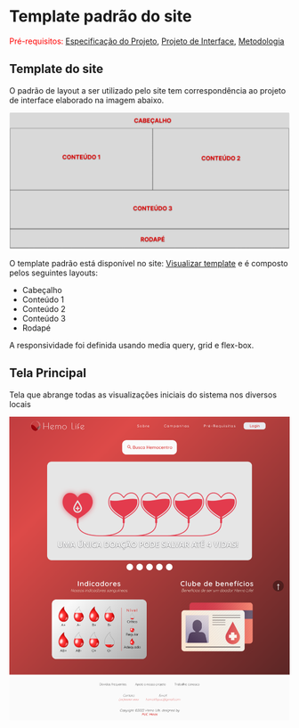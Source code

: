 # Template padrão do site

<span style="color:red">Pré-requisitos: <a href="2-Especificação do Projeto.md"> Especificação do Projeto</a></span>, <a href="3-Projeto de Interface.md"> Projeto de Interface</a>, <a href="4-Metodologia.md"> Metodologia</a>

## Template do site

O padrão de layout a ser utilizado pelo site tem correspondência ao projeto de interface elaborado na imagem abaixo.


![template](https://github.com/ICEI-PUC-Minas-PMV-ADS/pmv-ads-2022-2-e1-proj-web-t2-hemolife/blob/main/docs/img/TEMPLATE1.png)

O template padrão está disponível no site:
<a href="https://www.figma.com/file/z13wj32llzl99LJss5cV5c/Untitled?node-id=0%3A1">Visualizar template</a>
 e é composto pelos seguintes layouts:<br>
 
 <ul>
  <li>Cabeçalho</li>
  <li>Conteúdo 1</li>
  <li>Conteúdo 2</li>
  <li>Conteúdo 3</li>
  <li>Rodapé</li>
</ul>

A responsividade foi definida usando media query, grid e flex-box.


## Tela Principal

Tela que abrange todas as visualizações iniciais do sistema nos diversos locais

![telaPrincipal](https://github.com/ICEI-PUC-Minas-PMV-ADS/pmv-ads-2022-2-e1-proj-web-t2-hemolife/blob/main/docs/img/Projeto%20de%20Interface/index.png)
